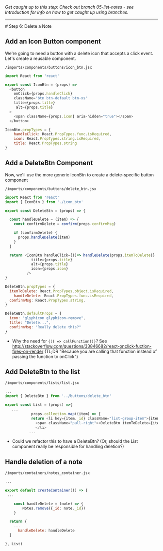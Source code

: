 _Get caught up to this step: Check out branch 05-list-notes - see Introduction for info on how to get caught up using branches._
<hr>
# Step 6: Delete a Note


## Add an Icon Button component
We're going to need a button with a delete icon that accepts a click event. Let's create a reusable component.

``` /imports/components/buttons/icon_btn.jsx ```

```js
import React from 'react'

export const IconBtn = (props) =>
  <button
    onClick={props.handleClick}
    className="btn btn-default btn-xs"
    title={props.title}
     alt={props.title}
  >
    <span className={props.icon} aria-hidden="true"></span>
  </button>

IconBtn.propTypes = {
	handleClick: React.PropTypes.func.isRequired,
	icon: React.PropTypes.string.isRequired,
	title: React.PropTypes.string
}
```


 ## Add a DeleteBtn Component
 Now, we'll use the more generic IconBtn to create a delete-specific button component
 
 ``` /imports/components/buttons/delete_btn.jsx ```
 
```js
import React from 'react'
import { IconBtn } from './icon_btn'

export const DeleteBtn = (props) => {

  const handleDelete = (item) => {
    const confirmDelete = confirm(props.confirmMsg)

    if (confirmDelete) {
      props.handleDelete(item)
    }
  }

  return <IconBtn handleClick={()=> handleDelete(props.itemToDelete)}
            title={props.title}
            alt={props.title}
            icon={props.icon}
          />
}

DeleteBtn.propTypes = {
  itemToDelete: React.PropTypes.object.isRequired,
	handleDelete: React.PropTypes.func.isRequired,
  confirmMsg: React.PropTypes.string,
}

DeleteBtn.defaultProps = {
  icon: "glyphicon glyphicon-remove",
  title: "Delete...",
  confirmMsg: "Really delete this?"
}
```

- Why the need for ```{() => callFunction()}```? See http://stackoverflow.com/questions/33846682/react-onclick-fuction-fires-on-render (TL;DR "Because you are calling that function instead of passing the function to onClick")
 
## Add DeleteBtn to the list

``` /imports/components/lists/list.jsx ```

```js
...
import { DeleteBtn } from '../buttons/delete_btn'

export const List = (props) =>{
   ...
	    	props.collection.map((item) => {
            return <li key={item._id} className="list-group-item">{item.content}
	 	      <span className="pull-right"><DeleteBtn itemToDelete={item} {...props} /></span>
	 	      </li>
           ...
```


- Could we refactor this to have a DeleteBtn? (Or, should the List component really be responsible for handling deletion?)

## Handle deletion of a note


``` /imports/containers/notes_container.jsx ```

```js
...

export default createContainer(() => {
 ...

	const handleDelete = (note) => {
		Notes.remove({_id: note._id})
	}

  return {
    ...
	  handleDelete: handleDelete
  }

}, List)

```
